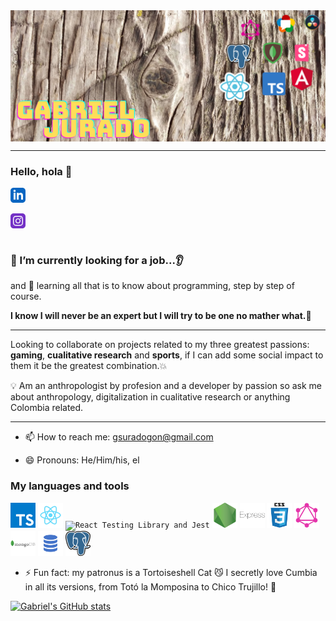 
<div style="width: 100%; display:flex; justify-content:space-evenly; flex-wrap: wrap; margin-bottom:10">
  <img src="img/Blog_post.png" alt="Header"/>
</div>

***

### Hello, hola  👋
<div style="width: 6%; display:flex; justify-content: space-between; flex-wrap: wrap; margin-bottom:10">
<a href="https://www.linkedin.com/in/gsjuradogon/"> <svg xmlns="http://www.w3.org/2000/svg" width="24" height="24" viewBox="0 0 24 24" fill= "#0a66c2" margin="5"><path d="M19 0h-14c-2.761 0-5 2.239-5 5v14c0 2.761 2.239 5 5 5h14c2.762 0 5-2.239 5-5v-14c0-2.761-2.238-5-5-5zm-11 19h-3v-11h3v11zm-1.5-12.268c-.966 0-1.75-.79-1.75-1.764s.784-1.764 1.75-1.764 1.75.79 1.75 1.764-.783 1.764-1.75 1.764zm13.5 12.268h-3v-5.604c0-3.368-4-3.113-4 0v5.604h-3v-11h3v1.765c1.396-2.586 7-2.777 7 2.476v6.759z"/></svg> </a>

<a href="https://www.instagram.com/gsjuradog/"> <svg xmlns="http://www.w3.org/2000/svg" width="24" height="24" viewBox="0 0 24 24" fill= "#7431c6" margin="5"><path d="M15.233 5.488c-.843-.038-1.097-.046-3.233-.046s-2.389.008-3.232.046c-2.17.099-3.181 1.127-3.279 3.279-.039.844-.048 1.097-.048 3.233s.009 2.389.047 3.233c.099 2.148 1.106 3.18 3.279 3.279.843.038 1.097.047 3.233.047 2.137 0 2.39-.008 3.233-.046 2.17-.099 3.18-1.129 3.279-3.279.038-.844.046-1.097.046-3.233s-.008-2.389-.046-3.232c-.099-2.153-1.111-3.182-3.279-3.281zm-3.233 10.62c-2.269 0-4.108-1.839-4.108-4.108 0-2.269 1.84-4.108 4.108-4.108s4.108 1.839 4.108 4.108c0 2.269-1.839 4.108-4.108 4.108zm4.271-7.418c-.53 0-.96-.43-.96-.96s.43-.96.96-.96.96.43.96.96-.43.96-.96.96zm-1.604 3.31c0 1.473-1.194 2.667-2.667 2.667s-2.667-1.194-2.667-2.667c0-1.473 1.194-2.667 2.667-2.667s2.667 1.194 2.667 2.667zm4.333-12h-14c-2.761 0-5 2.239-5 5v14c0 2.761 2.239 5 5 5h14c2.762 0 5-2.239 5-5v-14c0-2.761-2.238-5-5-5zm.952 15.298c-.132 2.909-1.751 4.521-4.653 4.654-.854.039-1.126.048-3.299.048s-2.444-.009-3.298-.048c-2.908-.133-4.52-1.748-4.654-4.654-.039-.853-.048-1.125-.048-3.298 0-2.172.009-2.445.048-3.298.134-2.908 1.748-4.521 4.654-4.653.854-.04 1.125-.049 3.298-.049s2.445.009 3.299.048c2.908.133 4.523 1.751 4.653 4.653.039.854.048 1.127.048 3.299 0 2.173-.009 2.445-.048 3.298z"/></svg> </a> 
</div>

### 🔭 I’m currently looking for a job...👂 
and 🌱 learning all that is to know about programming, step by step of course. 

 **I know I will never be an expert but I will try to be one no mather what.💪**
 
*** 
Looking to collaborate on projects related to my three greatest passions: **gaming**, **cualitative research** and **sports**, if I can add some social impact to them it be the greatest combination.💥
 
💡 Am an anthropologist by profesion and a developer by passion  so ask me about anthropology, digitalization in cualitative research or anything Colombia related.

***

- 📫 How to reach me: gsuradogon@gmail.com

- 😄 Pronouns: He/Him/his, el

### My languages and tools
<code><img height="40" alt="TypeScript" src="https://raw.githubusercontent.com/github/explore/80688e429a7d4ef2fca1e82350fe8e3517d3494d/topics/typescript/typescript.png"></code>
<code><img height="40" alt="React" src="https://raw.githubusercontent.com/github/explore/80688e429a7d4ef2fca1e82350fe8e3517d3494d/topics/react/react.png"></code>
<code><img height="40" alt="React Testing Library and Jest" src="https://avatars0.githubusercontent.com/u/49996085?s=200&v=4"></code>
<code><img height="40" alt="nodeJs" src="https://raw.githubusercontent.com/github/explore/80688e429a7d4ef2fca1e82350fe8e3517d3494d/topics/nodejs/nodejs.png"></code>
<code><img height="40" alt="ExpressJs" src="https://raw.githubusercontent.com/github/explore/80688e429a7d4ef2fca1e82350fe8e3517d3494d/topics/express/express.png"></code>
<code><img height="40" alt="CSS" src="https://raw.githubusercontent.com/github/explore/80688e429a7d4ef2fca1e82350fe8e3517d3494d/topics/css/css.png"></code>
<code><img height="40" alt="GraphQL" src="https://raw.githubusercontent.com/github/explore/80688e429a7d4ef2fca1e82350fe8e3517d3494d/topics/graphql/graphql.png"></code>
<code><img height="40" alt="MongoDB" src="https://raw.githubusercontent.com/github/explore/80688e429a7d4ef2fca1e82350fe8e3517d3494d/topics/mongodb/mongodb.png"></code>
<code><img height="40" alt="SQL" src="https://raw.githubusercontent.com/github/explore/80688e429a7d4ef2fca1e82350fe8e3517d3494d/topics/sql/sql.png"></code>
<code><img height="40" alt="PostgreSQL" src="https://raw.githubusercontent.com/github/explore/80688e429a7d4ef2fca1e82350fe8e3517d3494d/topics/postgresql/postgresql.png"></code>

- ⚡ Fun fact: my patronus is a Tortoiseshell Cat 😼 I secretly love Cumbia in all its versions, from Totó la Momposina to Chico Trujillo! 💃 

[![Gabriel's GitHub stats](https://github-readme-stats.vercel.app/api?username=gsjuradog&show_icons=true&theme=dracula)](https://github.com/anuraghazra/github-readme-stats)


